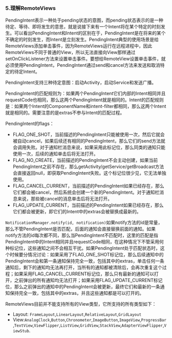 ### 5.理解RemoteViews

PendingIntent表示一种处于pending状态的意图，而pending状态表示的是一种待定、等待、即将发生的意思，就是说接下来有一个Intent将在某个特定的时刻发生。可以看出PendingIntent和Intent的区别在于，PendingIntent是在将来的某个不确定的时刻发生，而Intent是立刻发生。PendingIntent典型的使用场景是给RemoteViews添加单击事件，因为RemoteViews运行在远程进程中，因此RemoteViews不同于普通的View，所以无法直接向View那样通过setOnClickListener方法来设置单击事件。要想给RemoteView设置单击事件，就必须使用PendingIntent，PendingIntent通过send和cancel方法来发送和取消特定的待定Intent。

PendingIntent支持三种待定意图：启动Activity，启动Service和发送广播。

PendingIntent的匹配规则为：如果两个PendingIntent它们内部的Intent相同并且requestCode也相同，那么这两个PendingIntent就是相同的。Intent的匹配规则是：如果两个Intent的ComponentName和intent-filter都相同，那么这两个Intent就是相同的。需要注意的是extras不参与Intent的匹配过程。

PendingIntent的flags：

+ FLAG_ONE_SHOT，当前描述的PendingIntent只能被使用一次，然后它就会被自动cancel，如果后续还有相同的PendingIntent，那么它们的send方法就会调用失败。对于通知栏消息来说，如果采用此标记位，那么同类的通知只能使用一次，后续的通知单击后将无法打开。
+ FLAG_NO_CREATE，当前描述的PendingIntent不会主动创建，如果当前PendingIntent之前不存在，那么getActivity/getService/getBroadcast方法会直接返回null，即获取PendingIntent失败。这个标记位很少见，它无法单独使用。
+ FLAG_CANCEL_CURRENT，当前描述的PendingIntent如果已经存在，那么它们都会被cancel，然后系统会创建一个新的PendingIntent。对于通知栏消息来说，那些被cancel的消息单击后将无法打开。
+ FLAG_UPDATE_CURRENT，当前描述的PendingIntent如果已经存在，那么它们都会被更新，即它们的Intent中的extras会被替换成最新的。

``NotificationManager.notify(id, notification)``如果notify方法的id是常量，那么不管PendingIntent是否匹配，后面的通知会直接替换前面的通知。如果notify方法的id每次都不同，那么当PendingIntent不匹配时，这里的匹配是指PendingIntent中的Intent相同并且requestCode相同，在这种情况下不管采用何种标记位，这些通知之间不会相互干扰。如果PendingIntent处于匹配状态时，这个时候要分情况讨论：如果采用了FLAG_ONE_SHOT标记位，那么后续通知中的PendingIntent会和第一条通知保持完全一致，包括其中的extras，单击任何一条通知后，剩下的通知均无法再打开，当所有的通知都被清除后，会再次重复这个过程；如果采用FLAG_CANCEL_CURRENT标记位，那么只有最新的通知可以打开，之前弹出的所有通知均无法打开；如果采用FLAG_UPDATE_CURRENT标记位，那么之前弹出的通知中的PendingIntent会被更新，最终它们和最新的一条通知保持完全一致，包括其中的extras，并且这些通知都是可以打开的。

RemoteViews目前并不能支持所有的View类型，它所支持的所有类型如下：

+ Layout: ``FrameLayout``,``LinearLayout``,``RelativeLayout``,``GridLayout``
+ View:``AnalogClock``,``Button``,``Chronometer``,``ImageButton``,``ImageView``,``ProgressBar``,``TextView``,``ViewFlipper``,``ListView``,``GridView``,``StackView``,``AdapterViewFlipper``,``ViewStub``.

